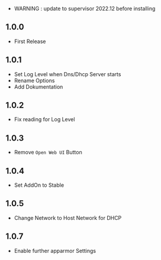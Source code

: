 - WARNING : update to supervisor 2022.12 before installing

## 1.0.0

- First Release

## 1.0.1

- Set Log Level when Dns/Dhcp Server starts
- Rename Options
- Add Dokumentation

## 1.0.2

- Fix reading for Log Level

## 1.0.3

- Remove `Open Web UI` Button

## 1.0.4

- Set AddOn to Stable

## 1.0.5

- Change Network to Host Network for DHCP

## 1.0.7

- Enable further apparmor Settings
